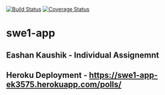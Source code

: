 [![Build Status](https://app.travis-ci.com/EashanKaushik/swe1-app.svg?branch=main)](https://app.travis-ci.com/EashanKaushik/swe1-app)
[![Coverage Status](https://coveralls.io/repos/github/EashanKaushik/swe1-app/badge.svg?branch=develop)](https://coveralls.io/github/EashanKaushik/swe1-app?branch=develop)

# swe1-app

## Eashan Kaushik - Individual Assignemnt 

## Heroku Deployment - https://swe1-app-ek3575.herokuapp.com/polls/
